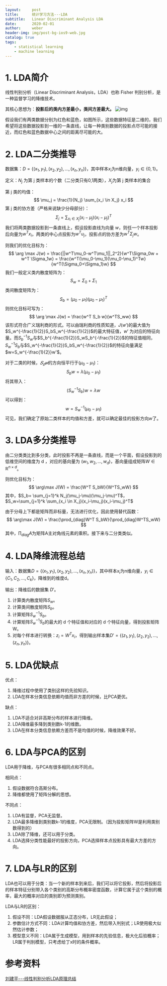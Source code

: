 ```yaml
---
layout:     post
title:      统计学习方法---LDA
subtitle:   Linear Discriminant Analysis LDA
date:       2020-02-01
author:     weber
header-img: img/post-bg-ios9-web.jpg
catalog: true
tags:
    - statistical learning
	- machine learning
---
```



# 1. LDA简介

线性判别分析（Linear Discriminant Analysis，LDA）也称 Fisher 判别分析，是一种监督学习的降维技术。

其核心思想为：**投影后的类内方差最小，类间方差最大。**	![img](https://tva1.sinaimg.cn/large/00831rSTgy1gd64n64rfkj30qr0acjs3.jpg)

假设我们有两类数据分别为红色和蓝色，如图所示，这些数据特征是二维的，我们希望将这些数据投影到一维的一条直线，让每一种类别数据的投影点尽可能的接近，而红色和蓝色数据中心之间的距离尽可能的大。

# 2. LDA二分类推导

数据集：$D=\{(x_1,y_1),(x_2,y_2),...,(x_n,y_n)\}$，其中样本$x_i$为n维向量，$y_i \in \{0,1\}$。 

定义：$N_j$ 为第 j 类样本的个数（二分类只有0,1两类），$X_j$为第 j 类样本的集合

第 j 类的均值：
$$
\mu_j = \frac{1}{N_j} \sum_{x_i \in X_j} x_i
$$
第 j 类的协方差（严格来说缺少分母部分）：
$$
\Sigma_j = \sum_{x_i \in X_j}(x_i - \mu_j)(x_i-\mu_j)^T
$$
我们将两类数据投影到一条直线上，假设投影直线为向量 $w$，则任一个样本投影后向量为$w^Tx_i$，两类的中心点投影为$w^Tu_j$，投影点的协方差为$w^T\Sigma_j w$。

则我们的优化目标为：
$$
\arg \max J(w) = \frac{||w^T\mu_0-w^T\mu_1||_2^2}{w^T\Sigma_0w + w^T \Sigma_1w} = \frac{w^T(\mu_0-\mu_1)(\mu_0-\mu_1)^Tw}{w^T(\Sigma_0+\Sigma_1)w}
$$
我们一般定义类内散度矩阵为：
$$
S_w = \Sigma_0 + \Sigma_1
$$
类间散度矩阵为：
$$
S_b =(\mu_0-\mu_1)(\mu_0-\mu_1)^T
$$
则优化目标可写为：
$$
\arg \max J(w) = \frac{w^T S_b w}{w^TS_ww}
$$
该形式符合广义瑞利商的形式。可以由瑞利商的性质知道，$J(w')$的最大值为$S_w^{-\frac{1}{2}}S_bS_w^{-\frac{1}{2}}$的最大特征值，$w'$ 为对应的特征向量。而$S_b^{-1}S_w$与$S_b^{-\frac{1}{2}}S_wS_b^{-\frac{1}{2}}$的特征值相同，$S_w^{-1}S_b$与$S_w^{-\frac{1}{2}}S_bS_w^{-\frac{1}{2}}$的特征向量满足$w=S_w^{-\frac{1}{2}}w'$。

对于二类的时候，$𝑆_𝑏𝑤$的方向恒平行于$(\mu_0−\mu_1)$：
$$
S_bw=\lambda(\mu_0-\mu_1)
$$
将其带入：
$$
(S_w^{-1}S_b) w= \lambda w
$$
可以得到：
$$
w = S_w^{-1}(\mu_0-\mu_1)
$$
可见，我们确定了原始二类样本的均值和方差，就可以确定最佳的投影方向$w$了。

# 3. LDA多分类推导

由二分类类比到多分类，此时投影不再是一条直线，而是一个平面，假设投影到的低维空间的维度为 d ，对应的基向量为 $(w_1,w_2,...,w_d)$，基向量组成矩阵$W \in \mathbb{R}^{n \times d}$。

则优化目标为：
$$
\arg\max J(W) = \frac{W^T S_bW}{W^TS_wW}
$$
其中，$S_b= \sum_{j=1}^k N_j(\mu_j-\mu)(\mu_j-\mu)^T$，$S_w=\sum_{j=1}^k \sum_{x_i \in X_j}(x_i-\mu_j)(x_i-\mu_j)^T$

由于分母上下都是矩阵而非标量，无法进行优化，因此使用替代函数：
$$
\arg\max J(W) = \frac{\prod_{diag}W^T S_bW}{\prod_{diag}W^TS_wW}
$$
其中，$\prod_{diag}A$为矩阵A主对角线元素的乘积。接下来与二分类类似。

# 4. LDA降维流程总结

输入：数据集$D=\{(x_1,y_1),(x_2,y_2),...,(x_n,y_n)\}$，其中样本$x_i$为n维向量，$y_i \in \{C_1,C_2,...,C_k\}$，降维到的维度d。

输出：降维后的数据集 $D'$。

1. 计算类内散度矩阵$S_w$。
2. 计算类间散度矩阵$S_b$。
3. 计算矩阵$S_w^{-1}S_b$。
4. 计算矩阵$S_w^{-1}S_b$的最大的 d 个特征值和对应的 d 个特征向量，得到投影矩阵 W。
5. 对每个样本进行转换：$z_i = W^Tx_i$，得到输出样本集$D'=\{(z_1,y_1),(z_2,y_2),...,(z_n,y_n)\}$。



# 5. LDA优缺点

优点：

1. 降维过程中使用了类别这样的先验知识。
2. LDA在样本分类信息依赖均值而非方差的时候，比PCA更优。

缺点：

1. LDA不适合对非高斯分布的样本进行降维。
2. LDA降维最多降到类别数k-1的维数。
3. LDA在样本分类信息依赖方差而不是均值的时候，降维效果不好。

# 6. LDA与PCA的区别

LDA用于降维，与PCA有很多相同点和不同点。

相同点：

1. 假设数据符合高斯分布。
2. 降维都使用了矩阵分解的思想。

不同点：

1. LDA有监督，PCA无监督。
2. LDA最多降维到类别数k-1的维度，PCA无限制。（因为投影矩阵W是利用类别数得到的）
3. LDA除了降维，还可以用于分类。
4. LDA选择分类性能最好的投影方向，PCA选择样本点投影具有最大方差的方向。

# 7. LDA与LR的区别

LDA也可以用于分类：当一个新的样本到来后，我们可以将它投影，然后将投影后的样本特征分别带入各个类别的高斯分布概率密度函数，计算它属于这个类别的概率，最大的概率对应的类别即为预测类别。

LDA与LR的区别：

1. 假设不同：LDA假设数据服从正态分布，LR无此假设；
2. 参数估计方式不同：LDA计算均值和协方差，然后带入判别式；LR使用极大似然估计参数；
3. 模型意义不同：LDA属于生成模型，用到样本的先验信息，极大化后验概率；LR属于判别模型，只考虑给丁x时的条件概率。



# 参考资料

 [刘建平---线性判别分析LDA原理总结](https://www.cnblogs.com/pinard/p/6244265.html)